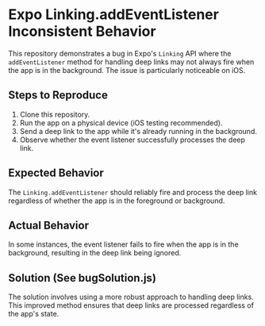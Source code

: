# Expo Linking.addEventListener Inconsistent Behavior

This repository demonstrates a bug in Expo's `Linking` API where the `addEventListener` method for handling deep links may not always fire when the app is in the background.  The issue is particularly noticeable on iOS.

## Steps to Reproduce

1. Clone this repository.
2. Run the app on a physical device (iOS testing recommended).
3. Send a deep link to the app while it's already running in the background.
4. Observe whether the event listener successfully processes the deep link.

## Expected Behavior

The `Linking.addEventListener` should reliably fire and process the deep link regardless of whether the app is in the foreground or background.

## Actual Behavior

In some instances, the event listener fails to fire when the app is in the background, resulting in the deep link being ignored.

## Solution (See bugSolution.js)

The solution involves using a more robust approach to handling deep links.  This improved method ensures that deep links are processed regardless of the app's state.